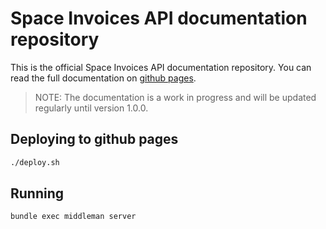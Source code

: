 # Space Invoices API documentation repository

This is the official Space Invoices API documentation repository.
You can read the full documentation on [github pages](https://space-invoices.github.io/space-invoices-documentation).

> NOTE: The documentation is a work in progress and will be updated regularly until version 1.0.0.

## Deploying to github pages

```bash
./deploy.sh
```

## Running

```bash
bundle exec middleman server
```